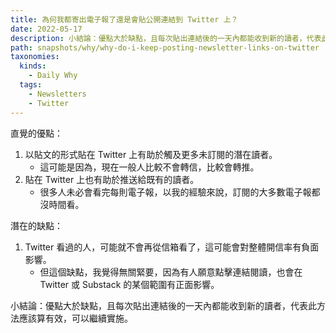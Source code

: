 ```yaml
---
title: 為何我都寄出電子報了還是會貼公開連結到 Twitter 上？
date: 2022-05-17
description: 小結論：優點大於缺點，且每次貼出連結後的一天內都能收到新的讀者，代表此方法應該算有效，可以繼續實施。
path: snapshots/why/why-do-i-keep-posting-newsletter-links-on-twitter
taxonomies:
  kinds: 
    - Daily Why
  tags: 
    - Newsletters
    - Twitter
---
```


直覺的優點：
1. 以貼文的形式貼在 Twitter 上有助於觸及更多未訂閱的潛在讀者。
    - 這可能是因為，現在一般人比較不會轉信，比較會轉推。
2. 貼在 Twitter 上也有助於推送給既有的讀者。
    - 很多人未必會看完每則電子報，以我的經驗來說，訂閱的大多數電子報都沒時間看。

潛在的缺點：
1. Twitter 看過的人，可能就不會再從信箱看了，這可能會對整體開信率有負面影響。
    - 但這個缺點，我覺得無關緊要，因為有人願意點擊連結閱讀，也會在 Twitter 或 Substack 的某個範圍有正面影響。

小結論：優點大於缺點，且每次貼出連結後的一天內都能收到新的讀者，代表此方法應該算有效，可以繼續實施。